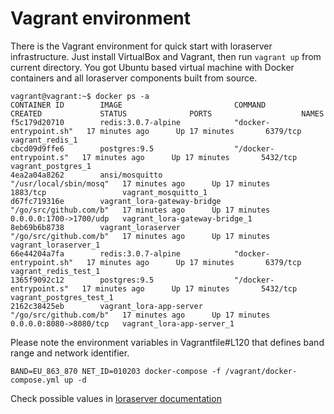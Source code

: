 # Vagrant environment

There is the Vagrant environment for quick start with loraserver infrastructure.
Just install VirtualBox and Vagrant, then run ```vagrant up``` from current directory.
You got Ubuntu based virtual machine with Docker containers and all loraserver components built from source.

```
vagrant@vagrant:~$ docker ps -a
CONTAINER ID        IMAGE                         COMMAND                  CREATED             STATUS              PORTS                    NAMES
f5c179d20710        redis:3.0.7-alpine            "docker-entrypoint.sh"   17 minutes ago      Up 17 minutes       6379/tcp                 vagrant_redis_1
cbcd09d9ffe6        postgres:9.5                  "/docker-entrypoint.s"   17 minutes ago      Up 17 minutes       5432/tcp                 vagrant_postgres_1
4ea2a04a8262        ansi/mosquitto                "/usr/local/sbin/mosq"   17 minutes ago      Up 17 minutes       1883/tcp                 vagrant_mosquitto_1
d67fc719316e        vagrant_lora-gateway-bridge   "/go/src/github.com/b"   17 minutes ago      Up 17 minutes       0.0.0.0:1700->1700/udp   vagrant_lora-gateway-bridge_1
8eb69b6b8738        vagrant_loraserver            "/go/src/github.com/b"   17 minutes ago      Up 17 minutes                                vagrant_loraserver_1
66e44204a7fa        redis:3.0.7-alpine            "docker-entrypoint.sh"   17 minutes ago      Up 17 minutes       6379/tcp                 vagrant_redis_test_1
1365f9092c12        postgres:9.5                  "/docker-entrypoint.s"   17 minutes ago      Up 17 minutes       5432/tcp                 vagrant_postgres_test_1
2162c38425eb        vagrant_lora-app-server       "/go/src/github.com/b"   17 minutes ago      Up 17 minutes       0.0.0.0:8080->8080/tcp   vagrant_lora-app-server_1
```

Please note the environment variables in Vagrantfile#L120 that defines band range and network identifier.
```
BAND=EU_863_870 NET_ID=010203 docker-compose -f /vagrant/docker-compose.yml up -d
```
Check possible values in [loraserver documentation](https://docs.loraserver.io/loraserver/configuration/)
